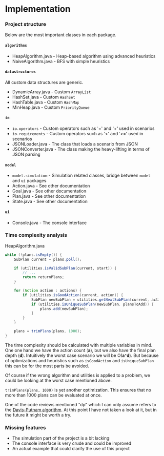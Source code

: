 # Implementation

### Project structure
Below are the most important classes in each package.

#### `algorithms`
- HeapAlgorithm.java - Heap-based algorithm using advanced heuristics
- NaiveAlgorithm.java - BFS with simple heuristics

#### `datastructures`
All custom data structures are generic.

- DynamicArray.java - Custom `ArrayList`
- HashSet.java - Custom `HashSet`
- HashTable.java - Custom `HashMap`
- MinHeap.java - Custom `PriorityQueue`

#### `io`
- `io.operators` - Custom operators such as '=' and '+' used in scenarios
- `io.requirements` - Custom operators such as '<' and '>=' used in scenarios
- JSONLoader.java - The class that loads a scenario from JSON
- JSONConverter.java - The class making the heavy-lifting in terms of JSON parsing

#### `model`
- `model.simulation` - Simulation related classes, bridge between `model` and `ui` packages
- Action.java - See other documentation
- Goal.java - See other documentation
- Plan.java - See other documentation
- State.java - See other documentation

#### `ui`
- Console.java - The console interface

### Time complexity analysis
HeapAlgorithm.java
```Java
while (!plans.isEmpty()) {
    SubPlan current = plans.poll();

    if (utilities.isValidSubPlan(current, start)) {
        // ...
        return returnPlans;
    }

    for (Action action : actions) {
        if (utilities.isGoodAction(current, action)) {
            SubPlan newSubPlan = utilities.getNextSubPlan(current, action);
            if (utilities.isUniqueSubPlan(newSubPlan, plansToAdd)) {
                plans.add(newSubPlan);
            }
        }
    }

    plans = trimPlans(plans, 1000);
} 
```
The time complexity should be calculated with multiple variables in mind. One one hand we have the action count (**a**), but we also have the final plan depth (**d**). Intuitively the worst case scenario we will be O(**a**^**d**). But because of optimizations and heuristics such as `isGoodAction` and `isUniqueSubPlan` this can be for the most parts be avoided.

Of course if the wrong algorithm and utilities is applied to a problem, we could be looking at the worst case mentioned above.

`trimPlans(plans, 1000)` is yet another optimization. This ensures that no more than 1000 plans can be evaluated at once.

One of the code reviews mentioned "dp" which I can only assume refers to the [Davis-Putnam algorithm](https://en.wikipedia.org/wiki/Davis%E2%80%93Putnam_algorithm). At this point I have not taken a look at it, but in the future it might be worth a try.

### Missing features
- The simulation part of the project is a bit lacking
- The console interface is very crude and could be improved
- An actual example that could clarify the use of this project

